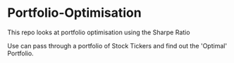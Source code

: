 # Portfolio-Optimisation
This repo looks at portfolio optimisation using the Sharpe Ratio

Use can pass through a portfolio of Stock Tickers and find out the 'Optimal' Portfolio. 



